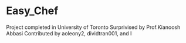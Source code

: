 # Easy_Chef
Project completed in University of Toronto
Surprivised by Prof.Kianoosh Abbasi
Contributed by aoleony2, dividtran001, and I
